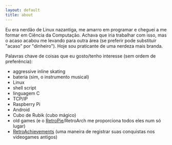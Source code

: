 ```yaml
---
layout: default
title: about
---
```

Eu era nerdão de Linux nazantiga, me amarro em programar e cheguei a me formar em Ciência da Computação. Achava
que iria trabalhar com isso, mas o acaso acabou me levando para outra área (se preferir pode substituir "acaso" por "dinheiro").
Hoje sou praticante de uma nerdeza mais branda.

Palavras chave de coisas que eu gosto/tenho interesse (sem ordem de preferência):

- aggressive inline skating
- bateria (sim, o instrumento musical)
- Linux
- shell script
- linguagem C
- TCP/IP
- Raspberry Pi
- Android
- Cubo de Rubik (cubo mágico)
- old games (e o [RetroPie](http://retropie.org.uk/)/RetroArch me proporciona todos eles num só lugar)
- [RetroAchievements](http://retroachievements.org) (uma maneira de registrar suas conquistas nos videogames antigos)
